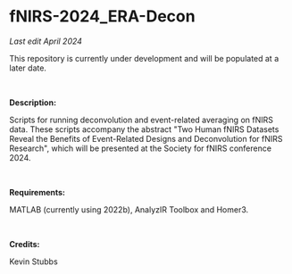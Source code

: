# fNIRS-2024_ERA-Decon

_Last edit April 2024_

This repository is currently under development and will be populated at a later date.

<br>

**Description:**

Scripts for running deconvolution and event-related averaging on fNIRS data. These scripts accompany the abstract "Two Human fNIRS Datasets Reveal the Benefits of Event-Related Designs and Deconvolution for fNIRS Research", which will be presented at the Society for fNIRS conference 2024. 

<br>

**Requirements:**

MATLAB (currently using 2022b), AnalyzIR Toolbox and Homer3.

<br>

**Credits:**

Kevin Stubbs 
